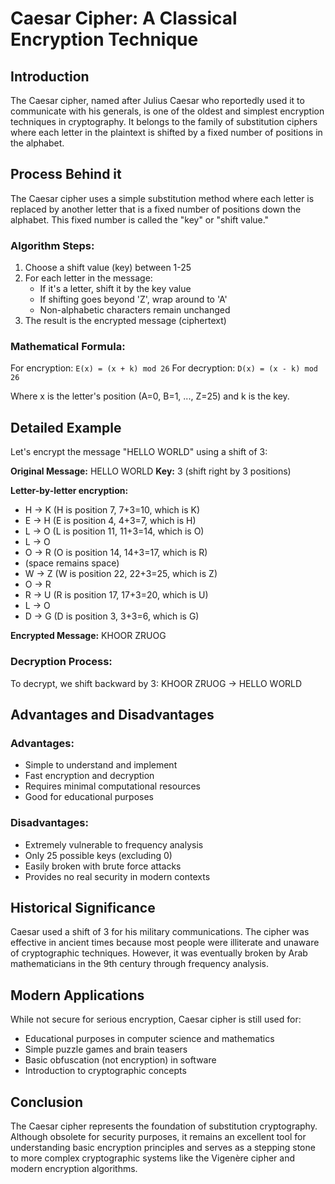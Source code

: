 # Caesar Cipher: A Classical Encryption Technique

## Introduction

The Caesar cipher, named after Julius Caesar who reportedly used it to communicate with his generals, is one of the oldest and simplest encryption techniques in cryptography. It belongs to the family of substitution ciphers where each letter in the plaintext is shifted by a fixed number of positions in the alphabet.

## Process Behind it

The Caesar cipher uses a simple substitution method where each letter is replaced by another letter that is a fixed number of positions down the alphabet. This fixed number is called the "key" or "shift value."

### Algorithm Steps:
1. Choose a shift value (key) between 1-25
2. For each letter in the message:
   - If it's a letter, shift it by the key value
   - If shifting goes beyond 'Z', wrap around to 'A'
   - Non-alphabetic characters remain unchanged
3. The result is the encrypted message (ciphertext)

### Mathematical Formula:
For encryption: `E(x) = (x + k) mod 26`
For decryption: `D(x) = (x - k) mod 26`

Where x is the letter's position (A=0, B=1, ..., Z=25) and k is the key.

## Detailed Example

Let's encrypt the message "HELLO WORLD" using a shift of 3:

**Original Message:** HELLO WORLD
**Key:** 3 (shift right by 3 positions)

**Letter-by-letter encryption:**
- H → K (H is position 7, 7+3=10, which is K)
- E → H (E is position 4, 4+3=7, which is H)
- L → O (L is position 11, 11+3=14, which is O)
- L → O
- O → R (O is position 14, 14+3=17, which is R)
- (space remains space)
- W → Z (W is position 22, 22+3=25, which is Z)
- O → R
- R → U (R is position 17, 17+3=20, which is U)
- L → O
- D → G (D is position 3, 3+3=6, which is G)

**Encrypted Message:** KHOOR ZRUOG

### Decryption Process:
To decrypt, we shift backward by 3:
KHOOR ZRUOG → HELLO WORLD

## Advantages and Disadvantages

### Advantages:
- Simple to understand and implement
- Fast encryption and decryption
- Requires minimal computational resources
- Good for educational purposes

### Disadvantages:
- Extremely vulnerable to frequency analysis
- Only 25 possible keys (excluding 0)
- Easily broken with brute force attacks
- Provides no real security in modern contexts

## Historical Significance

Caesar used a shift of 3 for his military communications. The cipher was effective in ancient times because most people were illiterate and unaware of cryptographic techniques. However, it was eventually broken by Arab mathematicians in the 9th century through frequency analysis.

## Modern Applications

While not secure for serious encryption, Caesar cipher is still used for:
- Educational purposes in computer science and mathematics
- Simple puzzle games and brain teasers
- Basic obfuscation (not encryption) in software
- Introduction to cryptographic concepts

## Conclusion

The Caesar cipher represents the foundation of substitution cryptography. Although obsolete for security purposes, it remains an excellent tool for understanding basic encryption principles and serves as a stepping stone to more complex cryptographic systems like the Vigenère cipher and modern encryption algorithms.